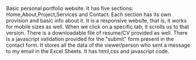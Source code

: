 Basic personal portfolio website. It has five sections: Home,About,Project,Services and Contact. Each section has its own provision and basic info about it. It is a responsive website, that is, it works for mobile sizes as well. When we click on a specific tab, it scrolls us to that version. There is a downloadable file of resume/CV provided as well. There is a javascript validation provided for the "submit" form present in the contact form. It stores all the data of the viewer/person who sent a message to my email in the Excel Sheets. It has html,css and javascript code.
